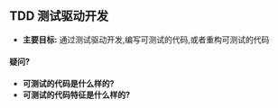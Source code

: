 ## TDD 测试驱动开发

- **主要目标:** 通过测试驱动开发,编写可测试的代码,或者重构可测试的代码   

#### 疑问?
- **可测试的代码是什么样的?**  
- **可测试的代码特征是什么样的?**  
